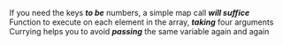 
If you need the keys **_to be_** numbers, a simple map call **_will suffice_**<br>
Function to execute on each element in the array, **_taking_** four arguments<br>
Currying helps you to avoid **_passing_** the same variable again and again<br>
